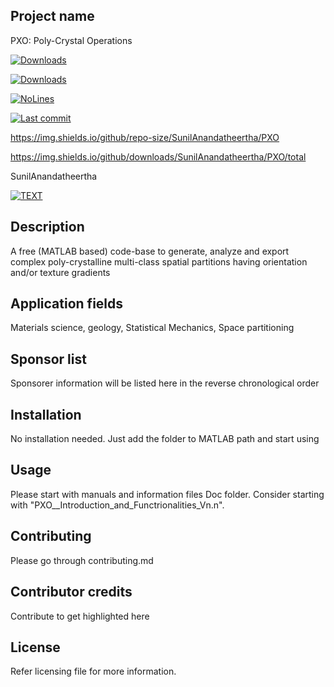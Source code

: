 ## Project name
PXO: Poly-Crystal Operations

[![Downloads](https://static.pepy.tech/personalized-badge/video2tfrecord?period=total&units=international_system&left_color=blue&right_color=red&left_text=Downloads)](https://pepy.tech/project/video2tfrecord)


[![Downloads](https://img.shields.io/github/downloads/SunilAnandatheertha/PXO/total.svg)]()

[![NoLines](https://img.shields.io/tokei/lines/github/SunilAnandatheertha/PXO)]()

[![Last commit](https://img.shields.io/github/last-commit/SunilAnandatheertha/PXO)]()

https://img.shields.io/github/repo-size/SunilAnandatheertha/PXO

https://img.shields.io/github/downloads/SunilAnandatheertha/PXO/total

SunilAnandatheertha

[![TEXT](LINK)]()

## Description
A free (MATLAB based) code-base to generate, analyze and export complex poly-crystalline multi-class spatial partitions having orientation and/or texture gradients

## Application fields
Materials science, geology, Statistical Mechanics, Space partitioning

## Sponsor list
Sponsorer information will be listed here in the reverse chronological order

## Installation
No installation needed. Just add the folder to MATLAB path and start using

## Usage
Please start with manuals and information files Doc folder. Consider starting with "PXO__Introduction_and_Functrionalities_Vn.n".

## Contributing
Please go through contributing.md

## Contributor credits
Contribute to get highlighted here

## License
Refer licensing file for more information.
